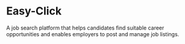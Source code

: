 # Easy-Click
A job search platform that helps candidates find suitable career opportunities and enables employers to post and manage job listings.
